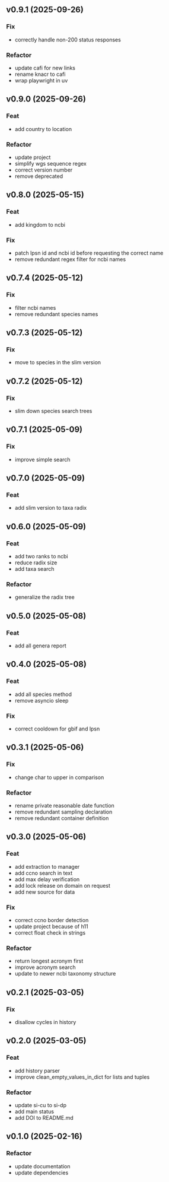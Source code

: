 ## v0.9.1 (2025-09-26)

### Fix

- correctly handle non-200 status responses

### Refactor

- update cafi for new links
- rename knacr to cafi
- wrap playwright in uv

## v0.9.0 (2025-09-26)

### Feat

- add country to location

### Refactor

- update project
- simplify wgs sequence regex
- correct version number
- remove deprecated

## v0.8.0 (2025-05-15)

### Feat

- add kingdom to ncbi

### Fix

- patch lpsn id and ncbi id before requesting the correct name
- remove redundant regex filter for ncbi names

## v0.7.4 (2025-05-12)

### Fix

- filter ncbi names
- remove redundant species names

## v0.7.3 (2025-05-12)

### Fix

- move to species in the slim version

## v0.7.2 (2025-05-12)

### Fix

- slim down species search trees

## v0.7.1 (2025-05-09)

### Fix

- improve simple search

## v0.7.0 (2025-05-09)

### Feat

- add slim version to taxa radix

## v0.6.0 (2025-05-09)

### Feat

- add two ranks to ncbi
- reduce radix size
- add taxa search

### Refactor

- generalize the radix tree

## v0.5.0 (2025-05-08)

### Feat

- add all genera report

## v0.4.0 (2025-05-08)

### Feat

- add all species method
- remove asyncio sleep

### Fix

- correct cooldown for gbif and lpsn

## v0.3.1 (2025-05-06)

### Fix

- change char to upper in comparison

### Refactor

- rename private reasonable date function
- remove redundant sampling declaration
- remove redundant container definition

## v0.3.0 (2025-05-06)

### Feat

- add extraction to manager
- add ccno search in text
- add max delay verification
- add lock release on domain on request
- add new source for data

### Fix

- correct ccno border detection
- update project because of h11
- correct float check in strings

### Refactor

- return longest acronym first
- improve acronym search
- update to newer ncbi taxonomy structure

## v0.2.1 (2025-03-05)

### Fix

- disallow cycles in history

## v0.2.0 (2025-03-05)

### Feat

- add history parser
- improve clean_empty_values_in_dict for lists and tuples

### Refactor

- update si-cu to si-dp
- add main status
- add DOI to README.md

## v0.1.0 (2025-02-16)

### Refactor

- update documentation
- update dependencies
